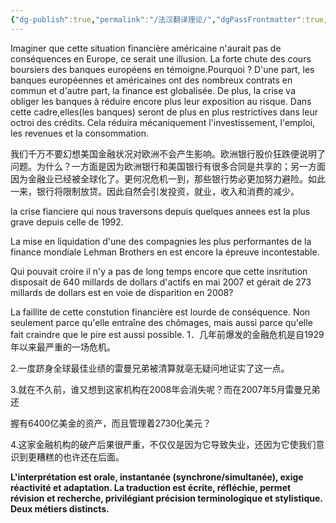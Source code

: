 ```yaml
---
{"dg-publish":true,"permalink":"/法汉翻译理论/","dgPassFrontmatter":true,"created":"2025-06-09T21:23:25.819+08:00","updated":"2025-06-09T23:25:34.758+08:00"}
---
```



Imaginer que cette situation financière américaine n'aurait pas de conséquences en Europe, ce serait une illusion. La forte chute des cours boursiers des banques européens en témoigne.Pourquoi ? D'une part, les banques européennes et américaines ont des nombreux contrats en commun et d'autre part, la finance est globalisée. De plus, la crise va obliger les banques à réduire encore plus leur exposition au risque. Dans cette cadre,elles(les banques) seront de plus en plus restrictives dans leur octroi des crédits. Cela réduira mécaniquement l'investissement, l'emploi, les revenues et la consommation.

我们千万不要幻想美国金融状况对欧洲不会产生影响。欧洲银行股价狂跌便说明了问题。为什么？一方面是因为欧洲银行和美国银行有很多合同是共享的；另一方面因为金融业已经被全球化了。更何况危机一到，那些银行势必更加努力避险。如此一来，银行将限制放贷。因此自然会引发投资，就业，收入和消费的减少。

la crise fianciere qui nous traversons depuis quelques annees est la plus grave depuis celle de 1992.

La mise en liquidation d'une des compagnies les plus performantes de la finance mondiale Lehman Brothers en est encore la épreuve incontestable.

Qui pouvait croire il n'y a pas de long temps encore que cette insritution disposait de 640 millards de dollars d'actifs en mai 2007 et gérait de 273 millards de dollars est en voie de disparition en 2008?

La faillite de cette constution financière est lourde de conséquence. Non seulement parce qu'elle entraîne des chômages, mais aussi parce qu'elle fait craindre que le pire est aussi possible.
1．几年前爆发的金融危机是自1929年以来最严重的一场危机。

2.一度跻身全球最佳业绩的雷曼兄弟被清算就亳无疑问地证实了这一点。

3.就在不久前，谁又想到这家机构在2008年会消失呢？而在2007年5月雷曼兄弟还

握有6400亿美金的资产，而且管理着2730化美元？

4.这家金融机构的破产后果很严重，不仅仅是因为它导致失业，还因为它使我们意识到更糟糕的也许还在后面。

**L'interprétation est orale, instantanée (synchrone/simultanée), exige réactivité et adaptation. La traduction est écrite, réfléchie, permet révision et recherche, privilégiant précision terminologique et stylistique. Deux métiers distincts.**